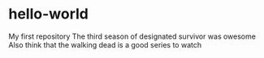 # hello-world
My first repository
The third season of designated survivor was owesome
Also think that the walking dead is a good series to watch 

